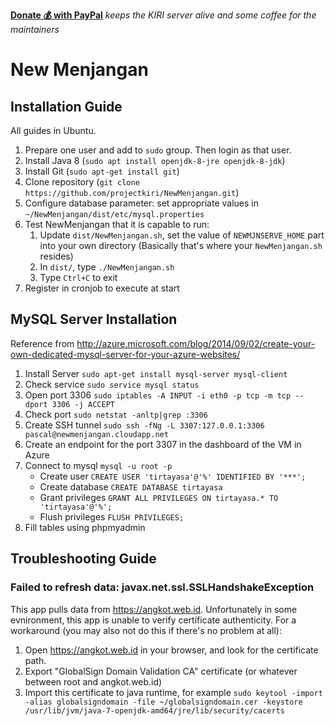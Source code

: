 **[Donate :moneybag: with PayPal](https://www.paypal.com/cgi-bin/webscr?cmd=_s-xclick&hosted_button_id=WKWS26A57WHJG)**
_keeps the KIRI server alive and some coffee for the maintainers_

# New Menjangan #

## Installation Guide ##

All guides in Ubuntu.

1. Prepare one user and add to `sudo` group. Then login as that user.
2. Install Java 8 (`sudo apt install openjdk-8-jre openjdk-8-jdk`)
3. Install Git (`sudo apt-get install git`)
4. Clone repository (`git clone https://github.com/projectkiri/NewMenjangan.git`)
5. Configure database parameter: set appropriate values in `~/NewMenjangan/dist/etc/mysql.properties`
6. Test NewMenjangan that it is capable to run:
    1. Update `dist/NewMenjangan.sh`, set the value of `NEWMJNSERVE_HOME` part into your own directory (Basically that's where your `NewMenjangan.sh` resides)
    2. In `dist/`, type `./NewMenjangan.sh`
    3. Type `Ctrl+C` to exit
7. Register in cronjob to execute at start

## MySQL Server Installation ##

Reference from http://azure.microsoft.com/blog/2014/09/02/create-your-own-dedicated-mysql-server-for-your-azure-websites/

1. Install Server `sudo apt-get install mysql-server mysql-client`
2. Check service `sudo service mysql status`
3. Open port 3306 `sudo iptables -A INPUT -i eth0 -p tcp -m tcp --dport 3306 -j ACCEPT`
4. Check port `sudo netstat -anltp|grep :3306`
5. Create SSH tunnel `sudo ssh -fNg -L 3307:127.0.0.1:3306 pascal@newmenjangan.cloudapp.net`
6. Create an endpoint for the port 3307 in the dashboard of the VM in Azure
7. Connect to mysql `mysql -u root -p`
    * Create user `CREATE USER 'tirtayasa'@'%' IDENTIFIED BY '***';`
    * Create database `CREATE DATABASE tirtayasa`
    * Grant privileges `GRANT ALL PRIVILEGES ON tirtayasa.* TO 'tirtayasa'@'%';`
    * Flush privileges `FLUSH PRIVILEGES;`
8. Fill tables using phpmyadmin

## Troubleshooting Guide ##

### Failed to refresh data: javax.net.ssl.SSLHandshakeException ###

This app pulls data from <https://angkot.web.id>. Unfortunately in some evnironment, this app is unable to verify certificate authenticity. For a workaround (you may also not do this if there's no problem at all):

1. Open <https://angkot.web.id> in your browser, and look for the certificate path.
2. Export "GlobalSign Domain Validation CA" certificate (or whatever between root and angkot.web.id)
3. Import this certificate to java runtime, for example `sudo keytool -import -alias globalsigndomain -file ~/globalsigndomain.cer -keystore /usr/lib/jvm/java-7-openjdk-amd64/jre/lib/security/cacerts`
